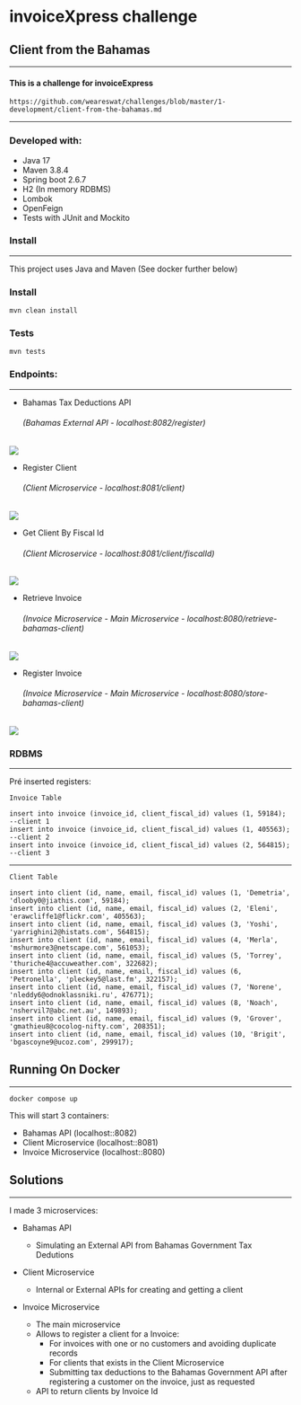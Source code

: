 # invoiceXpress challenge

## Client from the Bahamas

___

#### This is a challenge for invoiceExpress

    https://github.com/weareswat/challenges/blob/master/1-development/client-from-the-bahamas.md 

___

### Developed with:

* Java 17
* Maven 3.8.4
* Spring boot 2.6.7
* H2 (In memory RDBMS)
* Lombok
* OpenFeign
* Tests with JUnit and Mockito

### Install

___
This project uses Java and Maven
(See docker further below)

### Install

    mvn clean install


### Tests


    mvn tests

### Endpoints:

___ 

* Bahamas Tax Deductions API
  ###### (Bahamas External API - localhost:8082/register)
![](https://media0.giphy.com/media/aguNS13Fp2srFMMDbp/giphy.gif?cid=790b761143232fff3b73bdaa1cd12dd8903dff2b42ba337e&rid=giphy.gif&ct=g)
* Register Client
  ###### (Client Microservice - localhost:8081/client)
![](https://media1.giphy.com/media/Thq0hatwUPaSKqZ4Eg/giphy.gif?cid=790b76115c2ad4ff49d899f8ab30587a3d6176bc6f56cbeb&rid=giphy.gif&ct=g)
* Get Client By Fiscal Id
  ###### (Client Microservice - localhost:8081/client/fiscalId)
![](https://media0.giphy.com/media/ozYGhPvm5lESncz8oA/giphy.gif?cid=790b7611e7f6dc0bffc6e8ed55eabfc6b52d3ddca7d86f4f&rid=giphy.gif&ct=g)
* Retrieve Invoice
  ###### (Invoice Microservice - Main Microservice - localhost:8080/retrieve-bahamas-client)
![](https://media1.giphy.com/media/bxbH3amGd79Bqqvhmi/giphy.gif?cid=790b76118c0506e1c6a28475e8cf89ebc8de99cd4a1637b0&rid=giphy.gif&ct=g)
* Register Invoice
  ###### (Invoice Microservice - Main Microservice - localhost:8080/store-bahamas-client)
![](https://media4.giphy.com/media/RFya14lExDciw0QZkD/giphy.gif?cid=790b761172b18233c02b5271a506961dbb2445e5fa6a35dd&rid=giphy.gif&ct=g)

### RDBMS
___ 

Pré inserted registers:

    Invoice Table

    insert into invoice (invoice_id, client_fiscal_id) values (1, 59184); --client 1
    insert into invoice (invoice_id, client_fiscal_id) values (1, 405563); --client 2
    insert into invoice (invoice_id, client_fiscal_id) values (2, 564815); --client 3

___ 
    Client Table

    insert into client (id, name, email, fiscal_id) values (1, 'Demetria', 'dlooby0@jiathis.com', 59184);
    insert into client (id, name, email, fiscal_id) values (2, 'Eleni', 'erawcliffe1@flickr.com', 405563);
    insert into client (id, name, email, fiscal_id) values (3, 'Yoshi', 'yarrighini2@histats.com', 564815);
    insert into client (id, name, email, fiscal_id) values (4, 'Merla', 'mshurmore3@netscape.com', 561053);
    insert into client (id, name, email, fiscal_id) values (5, 'Torrey', 'thuriche4@accuweather.com', 322682);
    insert into client (id, name, email, fiscal_id) values (6, 'Petronella', 'pleckey5@last.fm', 322157);
    insert into client (id, name, email, fiscal_id) values (7, 'Norene', 'nleddy6@odnoklassniki.ru', 476771);
    insert into client (id, name, email, fiscal_id) values (8, 'Noach', 'nshervil7@abc.net.au', 149893);
    insert into client (id, name, email, fiscal_id) values (9, 'Grover', 'gmathieu8@cocolog-nifty.com', 208351);
    insert into client (id, name, email, fiscal_id) values (10, 'Brigit', 'bgascoyne9@ucoz.com', 299917);


## Running On Docker
___
    docker compose up

This will start 3 containers:
* Bahamas API (localhost::8082)
* Client Microservice (localhost::8081)
* Invoice Microservice (localhost::8080)

## Solutions
___ 
I made 3 microservices:

* Bahamas API
    * Simulating an External API from Bahamas Government Tax Dedutions
* Client Microservice

    * Internal or External APIs for creating and getting a client
* Invoice Microservice

    * The main microservice
    * Allows to register a client for a Invoice:
        * For invoices with one or no customers and avoiding duplicate records
        * For clients that exists in the Client Microservice
        * Submitting tax deductions to the Bahamas Government API after registering a customer on the invoice, just as requested
    * API to return clients by Invoice Id
